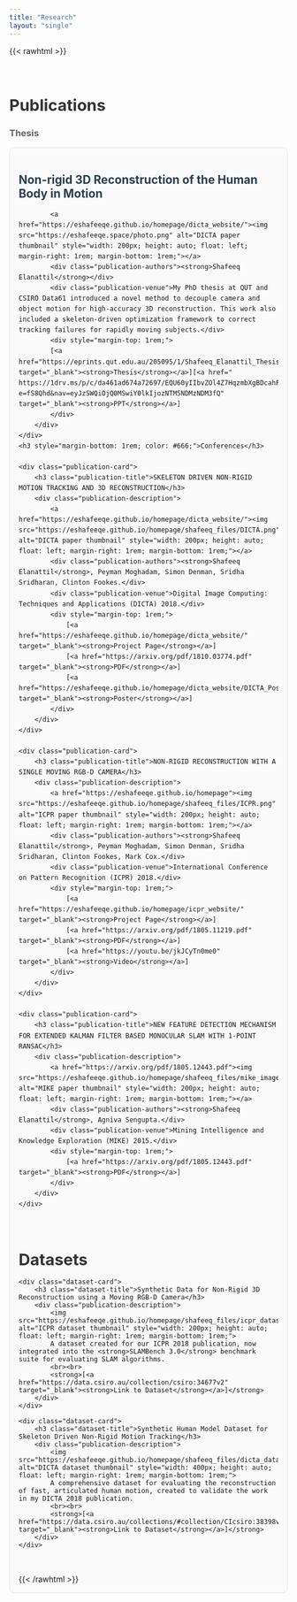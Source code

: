 ```yaml
---
title: "Research"
layout: "single"
---
```


{{< rawhtml >}}
<style>
.research-section {
    margin: 1rem 0;
    padding: 1rem 0;
    border-bottom: 1px solid #e1e5e9;
}

.research-section:last-child {
    border-bottom: none;
}

.section-title {
    font-size: 1.8rem;
    font-weight: bold;
    margin-bottom: 1rem;
    color: #333;
}

.publication-card {
    margin-bottom: 1.5rem;
    padding: 1rem;
    border: 1px solid #e1e5e9;
    border-radius: 8px;
    background: #fafafa;
}

.publication-title {
    font-size: 1.3rem;
    font-weight: bold;
    margin-bottom: 0.5rem;
    color: #2c3e50;
}

.publication-meta {
    color: #666;
    margin-bottom: 1rem;
    font-style: italic;
}

.publication-authors {
    font-weight: 500;
    margin-bottom: 0.5rem;
}

.publication-venue {
    color: #007acc;
    font-weight: 500;
}

.publication-description {
    margin: 1rem 0;
    line-height: 1.6;
}

.image-grid {
    display: grid;
    grid-template-columns: repeat(auto-fit, minmax(200px, 1fr));
    gap: 1rem;
    margin: 1rem 0;
}

.image-grid img {
    width: 100%;
    height: auto;
    border-radius: 4px;
    border: 1px solid #ddd;
}

.dataset-card {
    margin-bottom: 1.5rem;
    padding: 1rem;
    border: 1px solid #e1e5e9;
    border-radius: 8px;
    background: #f8f9fa;
}

.dataset-title {
    font-size: 1.2rem;
    font-weight: bold;
    margin-bottom: 0.5rem;
    color: #2c3e50;
}

.download-link {
    display: inline-block;
    padding: 0.5rem 1rem;
    background: #007acc;
    color: white;
    text-decoration: none;
    border-radius: 4px;
    margin-top: 1rem;
}

.download-link:hover {
    background: #005a9e;
}

.type-badge {
    display: inline-block;
    padding: 0.2rem 0.6rem;
    background: #28a745;
    color: white;
    font-size: 0.8rem;
    border-radius: 12px;
    margin-right: 0.5rem;
}

.dataset-badge {
    background: #17a2b8;
}
</style>

<div class="research-section">
    <h2 class="section-title">Publications</h2>
    <h3 style="margin-bottom: 1rem; color: #666;">Thesis</h3>
    <div class="publication-card">
        <h3 class="publication-title">Non-rigid 3D Reconstruction of the Human Body in Motion</h3>
        <div class="publication-description">
        
            <a href="https://eshafeeqe.github.io/homepage/dicta_website/"><img src="https://eshafeeqe.space/photo.png" alt="DICTA paper thumbnail" style="width: 200px; height: auto; float: left; margin-right: 1rem; margin-bottom: 1rem;"></a>
            <div class="publication-authors"><strong>Shafeeq Elanattil</strong></div>
            <div class="publication-venue">My PhD thesis at QUT and CSIRO Data61 introduced a novel method to decouple camera and object motion for high-accuracy 3D reconstruction. This work also included a skeleton-driven optimization framework to correct tracking failures for rapidly moving subjects.</div>
            <div style="margin-top: 1rem;">
            [<a href="https://eprints.qut.edu.au/205095/1/Shafeeq_Elanattil_Thesis.pdf" target="_blank"><strong>Thesis</strong></a>][<a href=" https://1drv.ms/p/c/da461ad674a72697/EQU60yIIbvZOl4Z7HqzmbXgBDcahFSutHdajZp4uBtNmWQ?e=fS8Qhd&nav=eyJzSWQiOjQ0MSwiY0lkIjozNTM5NDMzNDM3fQ" target="_blank"><strong>PPT</strong></a>]
            </div>
        </div>
    </div>
    <h3 style="margin-bottom: 1rem; color: #666;">Conferences</h3>

    <div class="publication-card">
        <h3 class="publication-title">SKELETON DRIVEN NON-RIGID MOTION TRACKING AND 3D RECONSTRUCTION</h3>
        <div class="publication-description">
            <a href="https://eshafeeqe.github.io/homepage/dicta_website/"><img src="https://eshafeeqe.github.io/homepage/shafeeq_files/DICTA.png" alt="DICTA paper thumbnail" style="width: 200px; height: auto; float: left; margin-right: 1rem; margin-bottom: 1rem;"></a>
            <div class="publication-authors"><strong>Shafeeq Elanattil</strong>, Peyman Moghadam, Simon Denman, Sridha Sridharan, Clinton Fookes.</div>
            <div class="publication-venue">Digital Image Computing: Techniques and Applications (DICTA) 2018.</div>
            <div style="margin-top: 1rem;">
                [<a href="https://eshafeeqe.github.io/homepage/dicta_website/" target="_blank"><strong>Project Page</strong></a>]
                [<a href="https://arxiv.org/pdf/1810.03774.pdf" target="_blank"><strong>PDF</strong></a>]
                [<a href="https://eshafeeqe.github.io/homepage/dicta_website/DICTA_Poster.pdf" target="_blank"><strong>Poster</strong></a>]
            </div>
        </div>
    </div>

    <div class="publication-card">
        <h3 class="publication-title">NON-RIGID RECONSTRUCTION WITH A SINGLE MOVING RGB-D CAMERA</h3>
        <div class="publication-description">
            <a href="https://eshafeeqe.github.io/homepage"><img src="https://eshafeeqe.github.io/homepage/shafeeq_files/ICPR.png" alt="ICPR paper thumbnail" style="width: 200px; height: auto; float: left; margin-right: 1rem; margin-bottom: 1rem;"></a>
            <div class="publication-authors"><strong>Shafeeq Elanattil</strong>, Peyman Moghadam, Simon Denman, Sridha Sridharan, Clinton Fookes, Mark Cox.</div>
            <div class="publication-venue">International Conference on Pattern Recognition (ICPR) 2018.</div>
            <div style="margin-top: 1rem;">
                [<a href="https://eshafeeqe.github.io/homepage/icpr_website/" target="_blank"><strong>Project Page</strong></a>]
                [<a href="https://arxiv.org/pdf/1805.11219.pdf" target="_blank"><strong>PDF</strong></a>]
                [<a href="https://youtu.be/jkJCyTn0me0" target="_blank"><strong>Video</strong></a>]
            </div>
        </div>
    </div>

    <div class="publication-card">
        <h3 class="publication-title">NEW FEATURE DETECTION MECHANISM FOR EXTENDED KALMAN FILTER BASED MONOCULAR SLAM WITH 1-POINT RANSAC</h3>
        <div class="publication-description">
            <a href="https://arxiv.org/pdf/1805.12443.pdf"><img src="https://eshafeeqe.github.io/homepage/shafeeq_files/mike_image.png" alt="MIKE paper thumbnail" style="width: 200px; height: auto; float: left; margin-right: 1rem; margin-bottom: 1rem;"></a>
            <div class="publication-authors"><strong>Shafeeq Elanattil</strong>, Agniva Sengupta.</div>
            <div class="publication-venue">Mining Intelligence and Knowledge Exploration (MIKE) 2015.</div>
            <div style="margin-top: 1rem;">
                [<a href="https://arxiv.org/pdf/1805.12443.pdf" target="_blank"><strong>PDF</strong></a>]
            </div>
        </div>
    </div>
</div>

<div class="research-section">
    <h2 class="section-title">Datasets</h2>

    <div class="dataset-card">
        <h3 class="dataset-title">Synthetic Data for Non-Rigid 3D Reconstruction using a Moving RGB-D Camera</h3>
        <div class="publication-description">
            <img src="https://eshafeeqe.github.io/homepage/shafeeq_files/icpr_dataset.png" alt="ICPR dataset thumbnail" style="width: 200px; height: auto; float: left; margin-right: 1rem; margin-bottom: 1rem;">
            A dataset created for our ICPR 2018 publication, now integrated into the <strong>SLAMBench 3.0</strong> benchmark suite for evaluating SLAM algorithms.
            <br><br>
            <strong>[<a href="https://data.csiro.au/collection/csiro:34677v2" target="_blank"><strong>Link to Dataset</strong></a>]</strong>
        </div>
    </div>

    <div class="dataset-card">
        <h3 class="dataset-title">Synthetic Human Model Dataset for Skeleton Driven Non-Rigid Motion Tracking</h3>
        <div class="publication-description">
            <img src="https://eshafeeqe.github.io/homepage/shafeeq_files/dicta_dataset.png" alt="DICTA dataset thumbnail" style="width: 400px; height: auto; float: left; margin-right: 1rem; margin-bottom: 1rem;">
            A comprehensive dataset for evaluating the reconstruction of fast, articulated human motion, created to validate the work in my DICTA 2018 publication.
            <br><br>
            <strong>[<a href="https://data.csiro.au/collections/#collection/CIcsiro:38398v1/DItrue" target="_blank"><strong>Link to Dataset</strong></a>]</strong>
        </div>
    </div>
</div>
{{< /rawhtml >}}